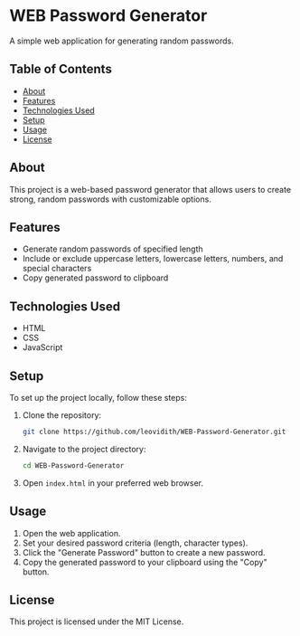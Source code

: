 # WEB Password Generator

A simple web application for generating random passwords.

## Table of Contents

- [About](#)
- [Features](#features)
- [Technologies Used](#technologies-used)
- [Setup](#setup)
- [Usage](#usage)
- [License](#license)

## About

This project is a web-based password generator that allows users to create strong, random passwords with customizable options.

## Features

- Generate random passwords of specified length
- Include or exclude uppercase letters, lowercase letters, numbers, and special characters
- Copy generated password to clipboard

## Technologies Used

- HTML
- CSS
- JavaScript

## Setup

To set up the project locally, follow these steps:

1. Clone the repository:
    ```bash
    git clone https://github.com/leovidith/WEB-Password-Generator.git
    ```
2. Navigate to the project directory:
    ```bash
    cd WEB-Password-Generator
    ```
3. Open `index.html` in your preferred web browser.

## Usage

1. Open the web application.
2. Set your desired password criteria (length, character types).
3. Click the "Generate Password" button to create a new password.
4. Copy the generated password to your clipboard using the "Copy" button.

## License

This project is licensed under the MIT License.
